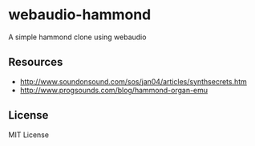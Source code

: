 # webaudio-hammond

A simple hammond clone using webaudio

## Resources

- http://www.soundonsound.com/sos/jan04/articles/synthsecrets.htm
- http://www.progsounds.com/blog/hammond-organ-emu

## License

MIT License
